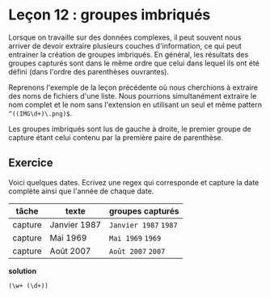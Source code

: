 # Leçon 12 : groupes imbriqués

Lorsque on travaille sur des données complexes, il peut souvent nous arriver de devoir extraire plusieurs couches d'information, ce qui peut entrainer la création de groupes imbriqués. En général, les résultats des groupes capturés sont dans le même ordre que celui dans lequel ils ont été défini (dans l'ordre des parenthèses ouvrantes).

Reprenons l'exemple de la leçon précédente où nous cherchions à extraire des noms de fichiers d'une liste. Nous pourrions simultanément extraire le nom complet et le nom sans l'extension en utilisant un seul et même pattern `^((IMG\d+)\.png)$`.

Les groupes imbriqués sont lus de gauche à droite, le premier groupe de capture étant celui contenu par la première paire de parenthèse.

## Exercice

Voici quelques dates. Ecrivez une regex qui corresponde et capture la date complète ainsi que l'année de chaque date.

| tâche   | texte        | groupes capturés      |
| ------- | ------------ | --------------------- |
| capture | Janvier 1987 | `Janvier 1987` `1987` |
| capture | Mai 1969     | `Mai 1969` `1969`     |
| capture | Août 2007    | `Août 2007` `2007`    |

**solution**

`(\w+ (\d+))`
